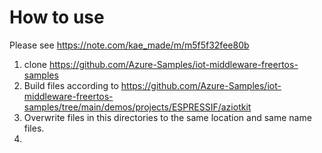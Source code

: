 # How to use
Please see https://note.com/kae_made/m/m5f5f32fee80b

1. clone https://github.com/Azure-Samples/iot-middleware-freertos-samples
2. Build files according to https://github.com/Azure-Samples/iot-middleware-freertos-samples/tree/main/demos/projects/ESPRESSIF/aziotkit
3. Overwrite files in this directories to the same location and same name files.
4. 
